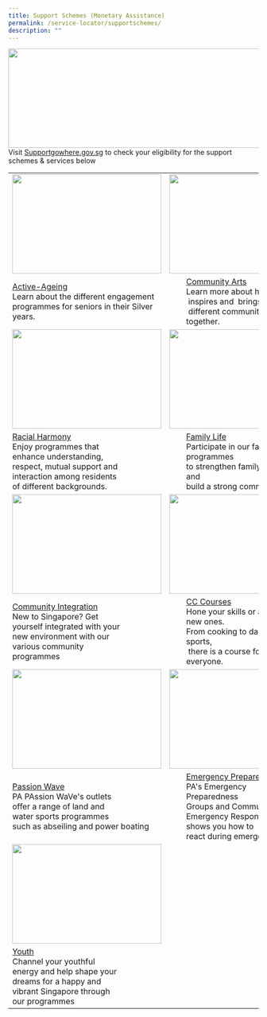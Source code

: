 ```yaml
---
title: Support Schemes (Monetary Assistance)
permalink: /service-locator/supportschemes/
description: ""
---
```

<img src="https://supportgowhere.life.gov.sg/static/Support-5f313b89.svg" style="height:200px;width:900px">
Visit <a href="/our-programmes/active-ageing">Supportgowhere.gov.sg</a> to check your eligibility for the support schemes &amp; services below
<p>

<table>
	<tbody><tr>
		<td><img src="https://supportgowhere.life.gov.sg/static/Covid19-530b1ec0.svg" style="height:200px;width:300px"></td>
		<td><img src="https://supportgowhere.life.gov.sg/static/Childcare-3376110b.svg" style="height:200px;width:220px"></td>
		<td><img src="https://supportgowhere.life.gov.sg/static/FamiliesParenting-0efdc60a.svg" style="height:200px;width:300px"></td>
	</tr>
	<tr>
		<td><a href="/our-programmes/active-ageing">Active-Ageing</a><br>Learn about the different engagement programmes for seniors in their Silver years.<br></td>
		<td><div style="position:relative;left:34px;"><a href="/our-programmes/community-arts">Community Arts</a><br>Learn&nbsp;more&nbsp;about&nbsp;how&nbsp;art<br>&nbsp;inspires&nbsp;and&nbsp; brings<br>&nbsp;different&nbsp;communities together.<br></div></td>
		<td><a href="/our-programmes/community-dialogue"> Community  Dialogue</a><br>PA acts as a vital link between the Government and the community through <br>&nbsp;community dialogues.<br>	</td></tr>
<tr>
		<td><img src="https://supportgowhere.life.gov.sg/static/Seniors-c34f6e4b.svg" style="height:200px;width:300px"></td>
		<td><img src="https://supportgowhere.life.gov.sg/static/MentalHealth-2c644d74.svg" style="height:200px;width:220px"></td>
		<td><img src="https://supportgowhere.life.gov.sg/static/Financial-5d84d4c0.svg" style="height:200px;width:300px"></td>
	</tr>
<tr>
		<td><a href="/our-programmes/racial-harmony">Racial Harmony</a><br>Enjoy programmes that <br>enhance understanding,<br> respect, mutual support&nbsp;and <br>interaction among residents<br> of different backgrounds.<br></td> 
		<td><div style="position:relative;left:34px"><a href="/our-programmes/family-life/">Family Life</a><br>Participate in our family programmes <br>to strengthen family bonds and <br>build a strong&nbsp;community.<br></div></td>
		<td><a href="/our-programmes/community-sports/"> Community  Sports</a><br>Enjoy the thrills and spills of our exciting sports events<br> that not only bring people<br>&nbsp;together but also build character.<br>
	</td></tr>
<tr>
		<td><img src="https://supportgowhere.life.gov.sg/static/Disability-575c29b9.svg" style="height:200px;width:300px"></td>
		<td><img src="https://supportgowhere.life.gov.sg/static/Healthcare-462af04e.svg" style="height:200px;width:220px"></td>
		<td><img src="https://supportgowhere.life.gov.sg/static/Housing-5feea8ac.svg" style="height:200px;width:300px"></td>
	</tr>
<tr>
		<td><a href="/our-programmes/community-integration/">Community Integration</a><br>New to Singapore? Get<br> yourself integrated with your<br> new environment with our<br> various&nbsp;community<br> programmes<br></td>
		<td><div style="position:relative;left:34px;"><a href="/our-programmes/cc-courses/courses/">CC Courses</a><br>Hone your skills or acquire new ones.<br> From cooking to dance and sports,<br>&nbsp;there  is a course  for everyone.<br></div></td>
		<td><a href="/our-programmes/womens-programmes"> Women's Programmes</a><br>Learn how PA encourages women to lead active lives<br> and contribute to  <br>the&nbsp;community.<br>
			</td></tr>
	<tr>
		<td><img src="https://supportgowhere.life.gov.sg/static/Work-c350c5f2.svg" style="height:200px;width:300px"></td>
		<td><img src="/images/Programmes/main-emergencypreparedness_edited.jpg" style="height:200px;width:220px"></td>
		<td><img src="/images/Programmes/main-passioncard.jpg" style="height:200px;width:300px"></td>
	</tr>
	<tr>
		<td><a href="/our-programmes/passion-wave/details/">Passion Wave</a><br>PA PAssion WaVe's outlets <br>offer a range of land and <br>water sports programmes<br> such as&nbsp;abseiling and power boating<br></td>
		<td><div style="position:relative;left:34px;"><a href="/our-programmes/emergency-preparedness/">Emergency Preparedness</a><br>PA's Emergency Preparedness<br> Groups and Community Emergency Response&nbsp;Teams shows you how to<br> react during emergencies.<br></div></td>
		<td><a href="/our-programmes/passion-card"> Passion Card</a><br>The PAssion Card offers exclusive privileges to its  members for PA's       exciting <br> range of courses and       activities.<br>
			</td></tr>
	<tr>
		<td><img src="/images/Programmes/main-youth_edited.jpg" style="height:200px;width:300px"></td></tr>
		<tr>
		<td><a href="/our-programmes/youth">Youth</a><br>Channel your youthful<br> energy and help shape your <br>dreams for a happy and <br>vibrant&nbsp;Singapore through<br> our programmes<br></td>
	</tr>			
</tbody></table></p>

